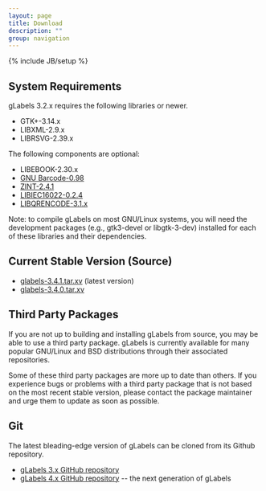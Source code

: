 ```yaml
---
layout: page
title: Download
description: ""
group: navigation
---
```

{% include JB/setup %}

## System Requirements

gLabels 3.2.x requires the following libraries or newer.

- GTK+-3.14.x
- LIBXML-2.9.x
- LIBRSVG-2.39.x

The following components are optional:

- LIBEBOOK-2.30.x
- <a href="http://www.gnu.org/software/barcode/">GNU Barcode-0.98</a>
- <a href="http://sourceforge.net/projects/zint/">ZINT-2.4.1</a>
- <a href="http://datenfreihafen.org/projects/iec16022.html">LIBIEC16022-0.2.4</a>
- <a href="http://megaui.net/fukuchi/works/qrencode/index.en.html">LIBQRENCODE-3.1.x</a>

Note: to compile gLabels on most GNU/Linux systems, you will need the development
packages (e.g., gtk3-devel or libgtk-3-dev) installed for each of these libraries and
their dependencies.

## Current Stable Version (Source)

- [glabels-3.4.1.tar.xv](http://ftp.gnome.org/pub/GNOME/sources/glabels/3.4/glabels-3.4.1.tar.xz) (latest version)
- [glabels-3.4.0.tar.xv](http://ftp.gnome.org/pub/GNOME/sources/glabels/3.4/glabels-3.4.0.tar.xz)


## Third Party Packages

If you are not up to building and installing gLabels from source,
you may be able to use a third party package.  gLabels is currently available for many
popular GNU/Linux and BSD distributions through their associated repositories.

Some of these third party packages are more up to date than others.  If you experience
bugs or problems with a third party package that is not based on the most recent stable
version, please contact the package maintainer and urge them to update as soon as possible.


## Git
The latest bleading-edge version of gLabels can be cloned from its Github repository.

- [gLabels 3.x GitHub repository](https://github.com/jimevins/glabels)
- [gLabels 4.x GitHub repository](https://github.com/jimevins/glabels-qt) -- the next generation of gLabels
